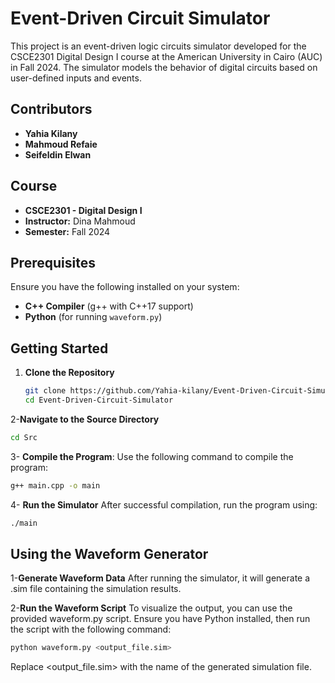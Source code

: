 # Event-Driven Circuit Simulator

This project is an event-driven logic circuits simulator developed for the CSCE2301 Digital Design I course at the American University in Cairo (AUC) in Fall 2024. The simulator models the behavior of digital circuits based on user-defined inputs and events.

## Contributors
- **Yahia Kilany**
- **Mahmoud Refaie**
- **Seifeldin Elwan**

## Course
- **CSCE2301 - Digital Design I**
- **Instructor:** Dina Mahmoud
- **Semester:** Fall 2024

## Prerequisites
Ensure you have the following installed on your system:
- **C++ Compiler** (g++ with C++17 support)
- **Python** (for running `waveform.py`)

## Getting Started

1. **Clone the Repository**
   ```bash
   git clone https://github.com/Yahia-kilany/Event-Driven-Circuit-Simulator
   cd Event-Driven-Circuit-Simulator
   ```
2-**Navigate to the Source Directory**

```bash
cd Src
```
3- **Compile the Program**: Use the following command to compile the program:

```bash
g++ main.cpp -o main
```
4- **Run the Simulator** After successful compilation, run the program using:
```bash
./main
```
## Using the Waveform Generator
1-**Generate Waveform Data** After running the simulator, it will generate a .sim file containing the simulation results.

2-**Run the Waveform Script** To visualize the output, you can use the provided waveform.py script. Ensure you have Python installed, then run the script with the following command:

```bash
python waveform.py <output_file.sim>
```
Replace <output_file.sim> with the name of the generated simulation file.